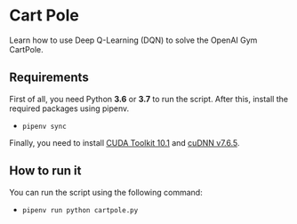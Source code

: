 # Cart Pole
Learn how to use Deep Q-Learning (DQN) to solve the OpenAI Gym CartPole.

## Requirements
First of all, you need Python **3.6** or **3.7** to run the script. After this, install the required packages using pipenv.
- `pipenv sync`

Finally, you need to install [CUDA Toolkit 10.1](https://developer.nvidia.com/cuda-10.1-download-archive-base) and [cuDNN v7.6.5](https://developer.nvidia.com/cuda-10.1-download-archive-base).

## How to run it
You can run the script using the following command: 
- `pipenv run python cartpole.py`
